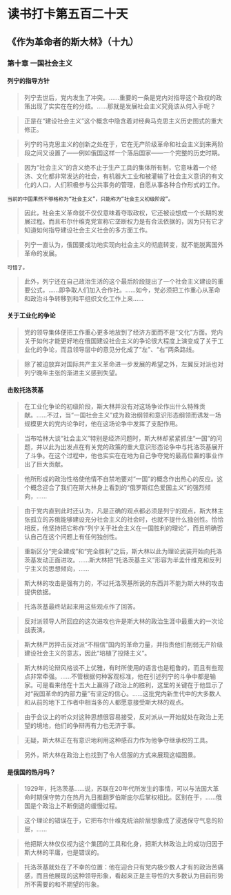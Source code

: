 # 读书打卡第五百二十天
## 《作为革命者的斯大林》（十九）
### 第十章 一国社会主义
#### 列宁的指导方针

> 列宁去世后，党内发生了冲突。……重要的一条是党内对指导这个政权的政策出现了实实在在的分歧。……那就是发展社会主义究竟该从何入手呢？

> 正是在“建设社会主义”这个概念中隐含着对经典马克思主义历史图式的重大修正。

> 列宁的马克思主义的创新之处在于，它在无产阶级革命和社会主义到来两阶段之间又设置了——例如俄国这样一个落后国家——一个完整的历史时期。

> 因为“社会主义”的含义绝不止于生产工具的集体所有制，它意味着一个经济、文化都非常发达的社会，有机器大工业和被灌输了社会主义意识的有文化的人口，人们积极参与公共事务的管理，自愿从事各种合作形式的工作。
```
当前的中国果然不够格称为“社会主义”，只能称为“社会主义初级阶段”。
```
> 因此，社会主义革命就不仅仅意味着夺取政权，它还被设想成一个长期的发展过程。而且布尔什维克党宣称它垄断权力是有合法依据的，因为只有它才知道如何指导建设社会主义社会的多方面工作。

> 列宁一直认为，俄国要成功地实现向社会主义的彻底转变，就不能脱离国外革命的发展。
```
可惜了。
```
> 此外，列宁还在自己政治生活的这个最后阶段提出了一个社会主义建设的重要公式，……即争取人们加入合作社。……如今，党必须把工作重心从革命和政治斗争转移到和平组织文化工作上来……

#### 关于工业化的争论

> 党的领导集体便把工作重心更多地放到了经济方面而不是“文化”方面。党内关于如何才能更好地在俄国建设社会主义的争论很大程度上演变成了关于工业化的争论，而且领导层中的意见分化成了“左”、“右”两条路线。

> 除了被迫放弃对国际共产主义革命进一步发展的希望之外，左翼反对派也对列宁晚年主张的渐进主义感到失望。

#### 击败托洛茨基

> 在工业化争论的初级阶段，斯大林并没有对这场争论作出什么特殊贡献。……不过，当“一国社会主义”成为政治纲领和意识形态纲领而诱发一场规模更大的党内论争时，他在这场论争中发挥了支配作用。

> 当布哈林大谈“社会主义”特别是经济问题时，斯大林却紧紧抓住“一国”的问题，并以此为出发点在有关党的政策的重大意识形态论争中与托洛茨基展开了斗争。在这个过程中，他也实实在在地为自己争夺党的最高位置的事业作出了巨大贡献。

> 他所形成的政治性格使他情不自禁地要对“一国”的概念作出热心的反应。这个概念迎合了我们在斯大林身上看到的“俄罗斯红色爱国主义”的强烈倾向，……

> 由于党内直到此时还认为，凡是正确的观点都必须是列宁的观点，斯大林主张孤立的苏俄能够建设充分社会主义的社会时，也就不提什么独创性。恰恰相反，他坚持把它称作“列宁关于社会主义在一国胜利的理论”，而且明确否认自己在这个问题上有任何独创性。

> 重新区分“完全建成”和“完全胜利”之后，斯大林以此为理论武装开始向托洛茨基发动正面进攻。……斯大林把“托洛茨基主义”形容为半孟什维克和反列宁主义的思想倾向，……

> 斯大林的攻击是强有力的，不过托洛茨基所说的东西并不能为斯大林的攻击提供依据。

> 托洛茨基最终站起来用这些观点作了回答。

> 反对派领导人所回应的这次进攻也许是斯大林的政治生涯中最重大的一次论战表演。

> 斯大林严厉抨击反对派“不相信”国内的革命力量，并指责他们削弱无产阶级建设社会主义的意志，因此“培植了投降主义”。

> 斯大林的论辩风格谈不上优雅，有时所使用的语言也是粗鲁的，而且有些观点非常牵强。……不管根据何种客观标准，他在引述列宁的斗争中都是输家。可是看来他在十五大上赢得了政治上的胜利，这里的关键在于他显示了对“我国革命的内部力量”有坚定的信心。……这批党内新生代中的大多数人和从前的地下工作者中相当多的人都愿意接受斯大林的观点。

> 由于会议上的听众对这种思想很容易接受，反对派从一开始就处在政治上无望的境地，他们的争辩再有力也无济于事。

> 无疑，斯大林正在有意识地利用这种感召力作为他争夺继承权的工具。

> 另外，斯大林在政治上也找到了令人信服的方式来展现这幅图景。

#### 是俄国的热月吗？

> 1929年，托洛茨基……说，苏联在20年代所发生的事情，可以与法国大革命时期保守势力在热月九日推翻罗伯斯庇尔后掌权相比。区别在于，……俄国是个政治上不断倒退的缓慢过程。

> 这个理论的错误在于，它把布尔什维克统治阶层想象成了浸透保守气息的阶层，……

> 他把斯大林仅仅视为这个集团的工具和化身，把斯大林政治上的成功归因于斯大林的平庸，也是错误的。

> 托洛茨基就处在了不幸的位置：他在迎合只有党内极少数人才有的政治苦痛感，而且他展现的这种领导形象，看起来正是主导性的大多数认为目前形势所不需要的和不期望的形象。
